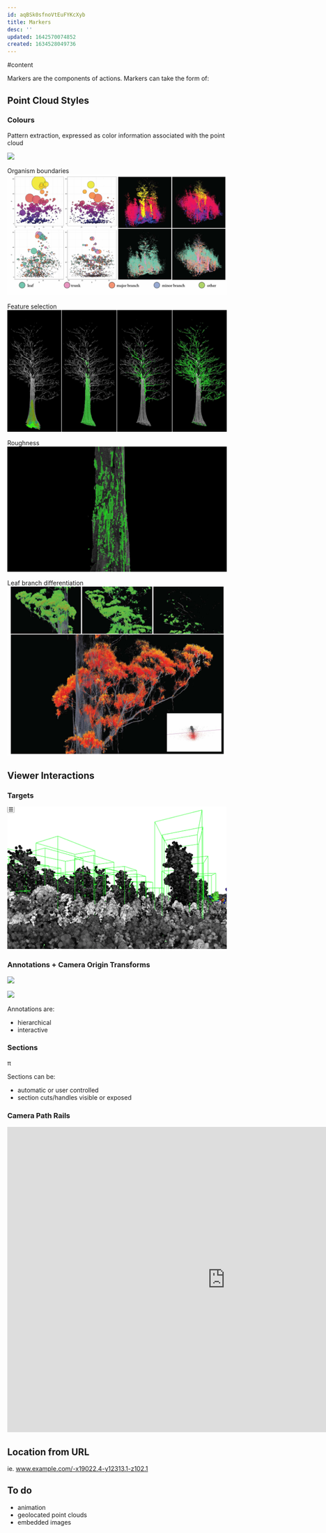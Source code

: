 ```yaml
---
id: aqBSk0sfnoVtEuFYKcXyb
title: Markers
desc: ''
updated: 1642570074852
created: 1634528049736
---
```




#content

Markers are the components of actions. Markers can take the form of:

## Point Cloud Styles

### Colours

Pattern extraction, expressed as color information associated with the point cloud

![](/assets/images/2021-10-18-14-38-56.png)

Organism boundaries
![](/assets/images/2021-10-20-12-35-30.png)

Feature selection
![](/assets/images/2021-10-20-12-33-38.png)

Roughness
![](/assets/images/2021-10-20-12-34-11.png)

Leaf branch differentiation
![](/assets/images/2021-10-20-12-36-21.png)

## Viewer Interactions

### Targets

![](/assets/images/2021-10-18-14-42-20.png)

### Annotations + Camera Origin Transforms

![](/assets/images/annotation.gif)

![](/assets/images/2021-10-18-14-47-53.png)

Annotations are:

- hierarchical
- interactive

### Sections

π

Sections can be:

- automatic or user controlled
- section cuts/handles visible or exposed

### Camera Path Rails

<iframe width="1000" height="700" src="https://www.julianrutten.com/testLand/testLand/styx2.html" frameborder="0" allowfullscreen></iframe>

## Location from URL

ie. www.example.com/-x19022.4-y12313.1-z102.1

## To do

- animation
- geolocated point clouds
- embedded images
